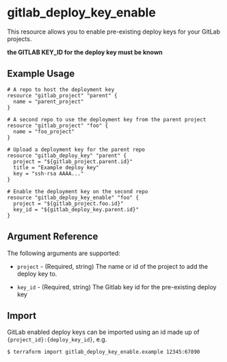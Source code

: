 # gitlab\_deploy\_key\_enable

This resource allows you to enable pre-existing deploy keys for your GitLab projects.

**the GITLAB KEY_ID for the deploy key must be known**

## Example Usage

```hcl
# A repo to host the deployment key
resource "gitlab_project" "parent" {
  name = "parent_project"
}

# A second repo to use the deployment key from the parent project
resource "gitlab_project" "foo" {
  name = "foo_project"
}

# Upload a deployment key for the parent repo
resource "gitlab_deploy_key" "parent" {
  project = "${gitlab_project.parent.id}"
  title = "Example deploy key"
  key = "ssh-rsa AAAA..."
}

# Enable the deployment key on the second repo
resource "gitlab_deploy_key_enable" "foo" {
  project = "${gitlab_project.foo.id}"
  key_id = "${gitlab_deploy_key.parent.id}"
}
```

## Argument Reference

The following arguments are supported:

* `project` - (Required, string) The name or id of the project to add the deploy key to.

* `key_id` - (Required, string) The Gitlab key id for the pre-existing deploy key

## Import

GitLab enabled deploy keys can be imported using an id made up of `{project_id}:{deploy_key_id}`, e.g.

```
$ terraform import gitlab_deploy_key_enable.example 12345:67890
```

